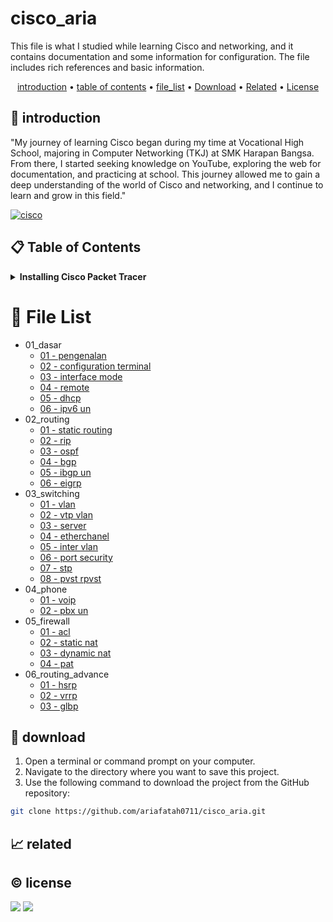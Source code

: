 # cisco_aria

This file is what I studied while learning Cisco and networking, and it contains documentation and some information for configuration. The file includes rich references and basic information.

<p align="center">
  <a href="#introduction">introduction</a> •
  <a href="#table-of-contents">table of contents</a> •
  <a href="#file-list">file_list</a> •
  <a href="#download">Download</a> •
  <a href="#related">Related</a> •
  <a href="#license">License</a>
</p>

<p id="introduction"></p>

## 🚀 introduction
"My journey of learning Cisco began during my time at Vocational High School, majoring in Computer Networking (TKJ) at SMK Harapan Bangsa. From there, I started seeking knowledge on YouTube, exploring the web for documentation, and practicing at school. This journey allowed me to gain a deep understanding of the world of Cisco and networking, and I continue to learn and grow in this field."

<p align="left"> <a href="#">
  <img alt="cisco" src="https://img.shields.io/badge/-Cisco-1BA0D7?style=flat-square&logo=cisco&logoColor=white" />
  </a>
</p>

<p id="table-of-contents"></p>

## 📋 Table of Contents
<details>
  <summary><b>Installing Cisco Packet Tracer</b></summary>

  <ol>
    <li>Go to the <a href="https://www.netacad.com/" target="_blank">Cisco Networking Academy</a> website, log in or create an account, and navigate to the Cisco Packet Tracer download page. Download the appropriate version for your operating system (Linux, Windows, or macOS).</li>
    <li>Double-click the downloaded installer file, follow the installation wizard, accept the license agreement, and specify the installation location. Click "Install" to begin the process.</li>
    <li>Launch Cisco Packet Tracer from your applications menu.</li>
  </ol>
</details>

<p id="file-list"></p>

# 📄 File List
- 01_dasar
   - [01 - pengenalan](cisco_docs/01_dasar/01%20-%20pengenalan.md)
   - [02 - configuration terminal](cisco_docs/01_dasar/02%20-%20configuration%20terminal.md)
   - [03 - interface mode](cisco_docs/01_dasar/03%20-%20interface%20mode.md)
   - [04 - remote](cisco_docs/01_dasar/04%20-%20remote.md)
   - [05 - dhcp](cisco_docs/01_dasar/05%20-%20dhcp.md)
   - [06 - ipv6 un](cisco_docs/01_dasar/06%20-%20ipv6%20un.md)
- 02_routing
   - [01 - static routing](cisco_docs/02_routing/01%20-%20static%20routing.md)
   - [02 - rip](cisco_docs/02_routing/02%20-%20rip.md)
   - [03 - ospf](cisco_docs/02_routing/03%20-%20ospf.md)
   - [04 - bgp](cisco_docs/02_routing/04%20-%20bgp.md)
   - [05 - ibgp un](cisco_docs/02_routing/05%20-%20ibgp%20un.md)
   - [06 - eigrp](cisco_docs/02_routing/06%20-%20eigrp.md)
- 03_switching
   - [01 - vlan](cisco_docs/03_switching/01%20-%20vlan.md)
   - [02 - vtp vlan](cisco_docs/03_switching/02%20-%20vtp%20vlan.md)
   - [03 - server](cisco_docs/03_switching/03%20-%20server.md)
   - [04 - etherchanel](cisco_docs/03_switching/04%20-%20etherchanel.md)
   - [05 - inter vlan](cisco_docs/03_switching/05%20-%20inter%20vlan.md)
   - [06 - port security](cisco_docs/03_switching/06%20-%20port%20security.md)
   - [07 - stp](cisco_docs/03_switching/07%20-%20stp.md)
   - [08 - pvst rpvst](cisco_docs/03_switching/08%20-%20pvst%20rpvst.md)
- 04_phone
   - [01 - voip](cisco_docs/04_phone/01%20-%20voip.md)
   - [02 - pbx un](cisco_docs/04_phone/02%20-%20pbx%20un.md)
- 05_firewall
   - [01 - acl](cisco_docs/05_firewall/01%20-%20acl.md)
   - [02 - static nat](cisco_docs/05_firewall/02%20-%20static%20nat.md)
   - [03 - dynamic nat](cisco_docs/05_firewall/03%20-%20dynamic%20nat.md)
   - [04 - pat](cisco_docs/05_firewall/04%20-%20pat.md)
- 06_routing_advance
   - [01 - hsrp](cisco_docs/06_routing_advance/01%20-%20hsrp.md)
   - [02 - vrrp](cisco_docs/06_routing_advance/02%20-%20vrrp.md)
   - [03 - glbp](cisco_docs/06_routing_advance/03%20-%20glbp.md)
<p id="download"></p>

## 🔨 download

1. Open a terminal or command prompt on your computer.
2. Navigate to the directory where you want to save this project.
3. Use the following command to download the project from the GitHub repository:
```sh
git clone https://github.com/ariafatah0711/cisco_aria.git
```

<p id="related"></p>

## 📈 related

<p id="license"></p>

## ©️ license
<a href="https://github.com/ariafatah0711" alt="CREATED"><img src="https://img.shields.io/static/v1?style=for-the-badge&label=CREATED%20BY&message=ariafatah0711&color=000000"></a>
<a href="https://github.com/ariafatah0711/ariafatah0711/blob/main/LICENSE" alt="LICENSE"><img src="https://img.shields.io/static/v1?style=for-the-badge&label=LICENSE&message=MIT&color=000000"></a>
